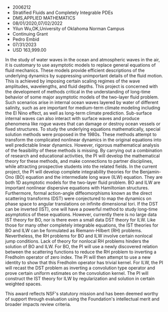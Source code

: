 
* 2006212
* Stratified Fluids and Completely Integrable PDEs
* DMS,APPLIED MATHEMATICS
* 08/01/2020,07/02/2022
* Yilun Wu,OK,University of Oklahoma Norman Campus
* Continuing Grant
* Pedro Embid
* 07/31/2023
* USD 163,999.00

In the study of water waves in the ocean and atmospheric waves in the air, it is
customary to use asymptotic models to replace general equations of fluid
mechanics. These models provide efficient descriptions of the underlying
dynamics by suppressing unimportant details of the fluid motion. This is
achieved by imposing certain scaling regimes of the wave amplitudes,
wavelengths, and fluid depths. This project is concerned with the development of
methods critical in the understanding of long-time behavior of some major
asymptotic models of the two-layer fluid problem. Such scenarios arise in
internal ocean waves layered by water of different salinity, such as are
important for medium-term climate modeling including the El Nino effect, as well
as long-term climate prediction. Sub-surface internal waves can also interact
with surface waves and produce phenomena like rogue waves that can damage or
destroy ocean vessels or fixed structures. To study the underlying equations
mathematically, special solution methods were proposed in the 1980s. These
methods attempt to transform the complicated nonlinear dynamics in the original
equations into well predictable linear dynamics. However, rigorous mathematical
analysis of the feasibility of these methods is missing. By carrying out a
combination of research and educational activities, the PI will develop the
mathematical theory for these methods, and make connections to partner
disciplines, while attracting prospective students into the related fields. In
the current project, the PI will develop complete integrability theories for the
Benjamin-Ono (BO) equation and the intermediate long wave (ILW) equation. They
are both 1D asymptotic models for the two-layer fluid problem. BO and ILW are
important nonlinear dispersive equations with Hamiltonian structures.
Furthermore, formal action-angle diffeomorphisms known as the direct scattering
transforms (DST) were conjectured to map the dynamics on phase space to angular
translations on infinite dimensional tori. If the DST can be inverted (IST), one
will have a powerful method to study long-time asymptotics of these equations.
However, currently there is no large data IST theory for BO, nor is there even a
small data DST theory for ILW. Like those for many other completely integrable
equations, the IST theories for BO and ILW can be formulated as Riemann-Hilbert
(RH) problems. Nevertheless, the RH problems for BO and ILW involve certain
nonlocal jump conditions. Lack of theory for nonlocal RH problems hinders the
solution of BO and ILW. For BO, the PI will use a newly discovered relation
between the scattering functions to reduce the RH problem to inverting a
Fredholm operator of zero index. The PI will then attempt to use a new identity
to show that this Fredholm operator has trivial kernel. For ILW, the PI will
recast the DST problem as inverting a convolution type operator and prove
certain uniform estimates on the convolution kernel. The PI will construct the
IST theory for ILW by regularization and solution in certain weighted spaces.

This award reflects NSF's statutory mission and has been deemed worthy of
support through evaluation using the Foundation's intellectual merit and broader
impacts review criteria.
